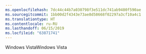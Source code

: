 ```yaml
---
ms.openlocfilehash: 7dc44c44b7a030798f3e511dc741ab9400f590ae
ms.sourcegitcommit: 1bb00d2f4343e73ae8d58668f02297a3cf10a4c1
ms.translationtype: HT
ms.contentlocale: ru-RU
ms.lasthandoff: 06/15/2019
ms.locfileid: "63871741"
---
```

<span data-ttu-id="3f6b6-101">Windows Vista</span><span class="sxs-lookup"><span data-stu-id="3f6b6-101">Windows Vista</span></span>